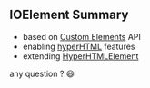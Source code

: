 ## IOElement Summary

<ul>
  <li>based on <a href="https://html.spec.whatwg.org/multipage/custom-elements.html">Custom Elements</a> API</li>
  <li>enabling <a href="https://github.com/WebReflection/hyperHTML">hyperHTML</a> features</li>
  <li>extending <a href="https://github.com/WebReflection/HyperHTML-Element#hyperhtml-element">HyperHTMLElement</a></li>
</ul>

<p class="fragment fade-in">any question ? 😃</p>